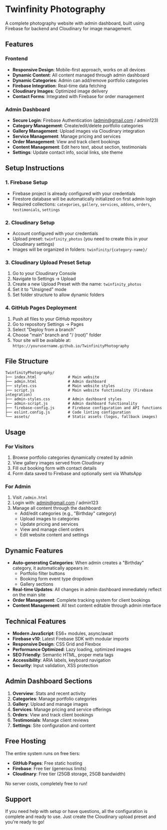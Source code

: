 # Twinfinity Photography

A complete photography website with admin dashboard, built using Firebase for backend and Cloudinary for image management.

## Features

### Frontend
- **Responsive Design**: Mobile-first approach, works on all devices
- **Dynamic Content**: All content managed through admin dashboard
- **Dynamic Categories**: Admin can add/remove portfolio categories
- **Firebase Integration**: Real-time data fetching
- **Cloudinary Images**: Optimized image delivery
- **Contact Forms**: Integrated with Firebase for order management

### Admin Dashboard
- **Secure Login**: Firebase Authentication (admin@gmail.com / admin123)
- **Category Management**: Create/edit/delete portfolio categories  
- **Gallery Management**: Upload images via Cloudinary integration
- **Service Management**: Manage pricing and services
- **Order Management**: View and track client bookings
- **Content Management**: Edit hero text, about section, testimonials
- **Settings**: Update contact info, social links, site theme

## Setup Instructions

### 1. Firebase Setup
- Firebase project is already configured with your credentials
- Firestore database will be automatically initialized on first admin login
- Required collections: `categories`, `gallery`, `services`, `addons`, `orders`, `testimonials`, `settings`

### 2. Cloudinary Setup
- Account configured with your credentials
- Upload preset: `twinfinity_photos` (you need to create this in your Cloudinary settings)
- Images will be organized in folders: `twinfinity/{category-name}/`

### 3. Cloudinary Upload Preset Setup
1. Go to your Cloudinary Console
2. Navigate to Settings → Upload
3. Create a new Upload Preset with the name: `twinfinity_photos`
4. Set it to "Unsigned" mode
5. Set folder structure to allow dynamic folders

### 4. GitHub Pages Deployment
1. Push all files to your GitHub repository
2. Go to repository Settings → Pages
3. Select "Deploy from a branch" 
4. Choose "main" branch and "/ (root)" folder
5. Your site will be available at: `https://yourusername.github.io/TwinfinityPhotography`

## File Structure

```
TwinfinityPhotography/
├── index.html              # Main website
├── admin.html              # Admin dashboard
├── styles.css              # Main website styles
├── script.js               # Main website functionality (Firebase integration)
├── admin-styles.css        # Admin dashboard styles
├── admin-script.js         # Admin dashboard functionality
├── firebase-config.js      # Firebase configuration and API functions
├── eslint.config.js        # Code linting configuration
└── assets/                 # Static assets (logos, fallback images)
```

## Usage

### For Visitors
1. Browse portfolio categories dynamically created by admin
2. View gallery images served from Cloudinary
3. Fill out booking form with contact details
4. Form data saved to Firebase and optionally sent via WhatsApp

### For Admin
1. Visit `/admin.html`
2. Login with: admin@gmail.com / admin123
3. Manage all content through the dashboard:
   - Add/edit categories (e.g., "Birthday" category)
   - Upload images to categories
   - Update pricing and services
   - View and manage client orders
   - Edit website content and settings

## Dynamic Features

- **Auto-generating Categories**: When admin creates a "Birthday" category, it automatically appears in:
  - Portfolio filter buttons
  - Booking form event type dropdown
  - Gallery sections
- **Real-time Updates**: All changes in admin dashboard immediately reflect on the main site
- **Order Management**: Complete tracking system for client bookings
- **Content Management**: All text content editable through admin interface

## Technical Features

- **Modern JavaScript**: ES6+ modules, async/await
- **Firebase v10**: Latest Firebase SDK with modular imports
- **Responsive Design**: CSS Grid and Flexbox
- **Performance Optimized**: Lazy loading, optimized images
- **SEO Friendly**: Semantic HTML, proper meta tags
- **Accessibility**: ARIA labels, keyboard navigation
- **Security**: Input validation, XSS protection

## Admin Dashboard Sections

1. **Overview**: Stats and recent activity
2. **Categories**: Manage portfolio categories  
3. **Gallery**: Upload and manage images
4. **Services**: Manage pricing and service offerings
5. **Orders**: View and track client bookings
6. **Testimonials**: Manage client reviews
7. **Settings**: Site configuration and content

## Free Hosting

The entire system runs on free tiers:
- **GitHub Pages**: Free static hosting
- **Firebase**: Free tier (generous limits)
- **Cloudinary**: Free tier (25GB storage, 25GB bandwidth)

No server costs, completely free to run!

## Support

If you need help with setup or have questions, all the configuration is complete and ready to use. Just create the Cloudinary upload preset and you're ready to go!